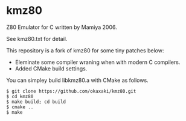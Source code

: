 # kmz80
Z80 Emulator for C written by Mamiya 2006.

See kmz80.txt for detail.

This repository is a fork of kmz80 for some tiny patches below:

- Eleminate some compiler wraning when with modern C compilers.
- Added CMake build settings. 

You can simpley build libkmz80.a with CMake as follows.

```
$ git clone https://github.com/okaxaki/kmz80.git
$ cd kmz80
$ make build; cd build
$ cmake ..
$ make
```
